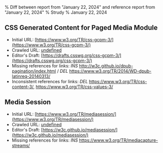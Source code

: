 % Diff between report from "January 22, 2024" and reference report from "January 22, 2024"
% Strudy
% January 22, 2024

## CSS Generated Content for Paged Media Module

- Initial URL: [https://www.w3.org/TR/css-gcpm-3/](https://www.w3.org/TR/css-gcpm-3/)
- Crawled URL: [undefined](undefined)
- Editor's Draft: [https://drafts.csswg.org/css-gcpm-3/](https://drafts.csswg.org/css-gcpm-3/)
- Missing references for links: *INS* http://w3c.github.io/dpub-pagination/index.html / *DEL* https://www.w3.org/TR/2014/WD-dpub-latinreq-20140313/
- Inconsistent references for links: *DEL* https://www.w3.org/TR/css-content-3/, https://www.w3.org/TR/css-values-3/


## Media Session

- Initial URL: [https://www.w3.org/TR/mediasession/](https://www.w3.org/TR/mediasession/)
- Crawled URL: [undefined](undefined)
- Editor's Draft: [https://w3c.github.io/mediasession/](https://w3c.github.io/mediasession/)
- Missing references for links: *INS* https://www.w3.org/TR/mediacapture-streams/



